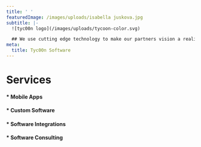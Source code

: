 ```yaml
---
title: ' '
featuredImage: /images/uploads/isabella juskova.jpg
subtitle: |-
  ![tyc00n logo](/images/uploads/tycoon-color.svg)

  ## We use cutting edge technology to make our partners vision a reality.
meta:
  title: Tyc00n Software
---
```

# Services

#### * Mobile Apps
#### * Custom Software
#### * Software Integrations
#### * Software Consulting
